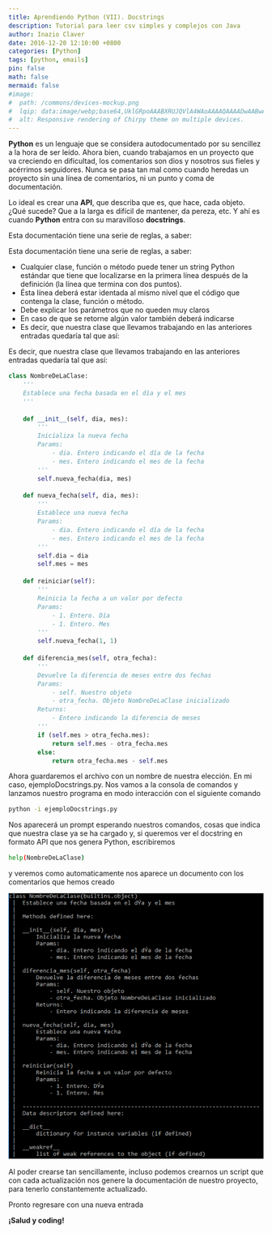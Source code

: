 ```yaml
---
title: Aprendiendo Python (VII). Docstrings
description: Tutorial para leer csv simples y complejos con Java
author: Inazio Claver
date: 2016-12-20 12:10:00 +0800
categories: [Python]
tags: [python, emails]
pin: false
math: false
mermaid: false
#image:
#  path: /commons/devices-mockup.png
#  lqip: data:image/webp;base64,UklGRpoAAABXRUJQVlA4WAoAAAAQAAAADwAABwAAQUxQSDIAAAARL0AmbZurmr57yyIiqE8oiG0bejIYEQTgqiDA9vqnsUSI6H+oAERp2HZ65qP/VIAWAFZQOCBCAAAA8AEAnQEqEAAIAAVAfCWkAALp8sF8rgRgAP7o9FDvMCkMde9PK7euH5M1m6VWoDXf2FkP3BqV0ZYbO6NA/VFIAAAA
#  alt: Responsive rendering of Chirpy theme on multiple devices.
---
```


**Python** es un lenguaje que se considera autodocumentado por su sencillez a la hora de ser leído. Ahora bien, cuando trabajamos en un proyecto que va creciendo en dificultad, los comentarios son dios y nosotros sus fieles y acérrimos seguidores. Nunca se pasa tan mal como cuando heredas un proyecto sin una línea de comentarios, ni un punto y coma de documentación.

Lo ideal es crear una **API**, que describa que es, que hace, cada objeto. ¿Qué sucede? Que a la larga es difícil de mantener, da pereza, etc.
Y ahí es cuando **Python** entra con su maravilloso **docstrings**.

Esta documentación tiene una serie de reglas, a saber:

Esta documentación tiene una serie de reglas, a saber:
- Cualquier clase, función o método puede tener un string Python estándar que tiene que localizarse en la primera línea después de la definición (la línea que termina con dos puntos).
- Ésta línea deberá estar identada al mismo nivel que el código que contenga la clase, función o método.
- Debe explicar los parámetros que no queden muy claros
- En caso de que se retorne algún valor también deberá indicarse
- Es decir, que nuestra clase que llevamos trabajando en las anteriores entradas quedaría tal que así:

Es decir, que nuestra clase que llevamos trabajando en las anteriores entradas quedaría tal que así:

```python
class NombreDeLaClase:
    '''
    Establece una fecha basada en el día y el mes
    '''
    
    def __init__(self, dia, mes):
        '''
        Inicializa la nueva fecha
        Params:
            - dia. Entero indicando el día de la fecha
            - mes. Entero indicando el mes de la fecha
        '''
        self.nueva_fecha(dia, mes)
        
    def nueva_fecha(self, dia, mes):
        '''
        Establece una nueva fecha
        Params:
            - dia. Entero indicando el día de la fecha
            - mes. Entero indicando el mes de la fecha
        '''
        self.dia = dia
        self.mes = mes
        
    def reiniciar(self):
        '''
        Reinicia la fecha a un valor por defecto
        Params:
            - 1. Entero. Día
            - 1. Entero. Mes
        '''
        self.nueva_fecha(1, 1)
        
    def diferencia_mes(self, otra_fecha):
        '''
        Devuelve la diferencia de meses entre dos fechas
        Params:
            - self. Nuestro objeto
            - otra_fecha. Objeto NombreDeLaClase inicializado
        Returns:
            - Entero indicando la diferencia de meses
        '''
        if (self.mes > otra_fecha.mes):
            return self.mes - otra_fecha.mes
        else:
            return otra_fecha.mes - self.mes
```

Ahora guardaremos el archivo con un nombre de nuestra elección. En mi caso, ejemploDocstrings.py.
Nos vamos a la consola de comandos y lanzamos nuestro programa en modo interacción con el siguiente comando

```bash
python -i ejemploDocstrings.py
```

Nos aparecerá un prompt esperando nuestros comandos, cosas que indica que nuestra clase ya se ha cargado y, si queremos ver el docstring en formato API que nos genera Python, escribiremos

```bash
help(NombreDeLaClase)
```

y veremos como automaticamente nos aparece un documento con los comentarios que hemos creado

![docstring en python 3](/img/posts/20161213_1.png)

Al poder crearse tan sencillamente, incluso podemos crearnos un script que con cada actualización nos genere la documentación de nuestro proyecto, para tenerlo constantemente actualizado.

Pronto regresare con una nueva entrada

**¡Salud y coding!**